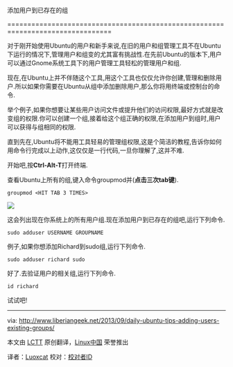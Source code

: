 添加用户到已存在的组

================================================================================

对于刚开始使用Ubuntu的用户和新手来说,在旧的用户和组管理工具不在Ubuntu下运行的情况下,管理用户和组变的尤其富有挑战性.在先前Ubuntu的版本下,用户可以通过Gnome系统工具下的用户管理工具轻松的管理用户和组.

现在,在Ubuntu上并不伴随这个工具,用这个工具也仅仅允许你创建,管理和删除用户.所以如果你需要在Ubuntu从组中添加删除用户,那么你将用终端或控制台的命令.

举个例子,如果你想要让某些用户访问文件或提升他们的访问权限,最好方式就是改变组的权限.你可以创建一个组,接着给这个组正确的权限,在添加用户到组时,用户可以获得与组相同的权限.

直到先在,Ubuntu将不能用工具轻易的管理组权限,这是个简洁的教程,告诉你如何用命令行完成以上动作,这仅仅是一行代码,一旦你理解了,这并不难.

开始吧,按**Ctrl-Alt-T**打开终端.

查看Ubuntu上所有的组,键入命令groupmod并(**点击三次tab键**).

    groupmod <HIT TAB 3 TIMES>

![](http://www.liberiangeek.net/wp-content/uploads/2013/09/groupsubuntuadduser.png)

这会列出现在你系统上的所有用户组.现在添加用户到已存在的组吧,运行下列命令.

    sudo adduser USERNAME GROUPNAME

例子,如果你想添加Richard到sudo组,运行下列命令.

    sudo adduser richard sudo

好了.去验证用户的相关组,运行下列命令.

    id richard

试试吧!

--------------------------------------------------------------------------------

via: http://www.liberiangeek.net/2013/09/daily-ubuntu-tips-adding-users-existing-groups/

本文由 [LCTT](https://github.com/LCTT/TranslateProject) 原创翻译，[Linux中国](http://linux.cn/) 荣誉推出

译者：[Luoxcat](https://github.com/Luoxcat) 校对：[校对者ID](https://github.com/校对者ID)
